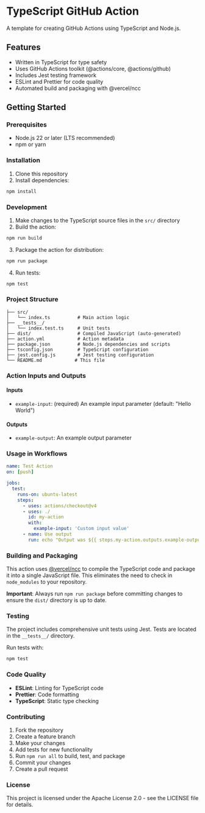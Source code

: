 # TypeScript GitHub Action

A template for creating GitHub Actions using TypeScript and Node.js.

## Features

- Written in TypeScript for type safety
- Uses GitHub Actions toolkit (@actions/core, @actions/github)
- Includes Jest testing framework
- ESLint and Prettier for code quality
- Automated build and packaging with @vercel/ncc

## Getting Started

### Prerequisites

- Node.js 22 or later (LTS recommended)
- npm or yarn

### Installation

1. Clone this repository
2. Install dependencies:

```bash
npm install
```

### Development

1. Make changes to the TypeScript source files in the `src/` directory
2. Build the action:

```bash
npm run build
```

3. Package the action for distribution:

```bash
npm run package
```

4. Run tests:

```bash
npm test
```

### Project Structure

```
├── src/
│   └── index.ts          # Main action logic
├── __tests__/
│   └── index.test.ts     # Unit tests
├── dist/                 # Compiled JavaScript (auto-generated)
├── action.yml            # Action metadata
├── package.json          # Node.js dependencies and scripts
├── tsconfig.json         # TypeScript configuration
├── jest.config.js        # Jest testing configuration
└── README.md            # This file
```

### Action Inputs and Outputs

#### Inputs

- `example-input`: (required) An example input parameter (default: "Hello World")

#### Outputs

- `example-output`: An example output parameter

### Usage in Workflows

```yaml
name: Test Action
on: [push]

jobs:
  test:
    runs-on: ubuntu-latest
    steps:
      - uses: actions/checkout@v4
      - uses: ./
        id: my-action
        with:
          example-input: 'Custom input value'
      - name: Use output
        run: echo "Output was ${{ steps.my-action.outputs.example-output }}"
```

### Building and Packaging

This action uses [@vercel/ncc](https://github.com/vercel/ncc) to compile the TypeScript code and package it into a single JavaScript file. This eliminates the need to check in `node_modules` to your repository.

**Important**: Always run `npm run package` before committing changes to ensure the `dist/` directory is up to date.

### Testing

The project includes comprehensive unit tests using Jest. Tests are located in the `__tests__/` directory.

Run tests with:

```bash
npm test
```

### Code Quality

- **ESLint**: Linting for TypeScript code
- **Prettier**: Code formatting
- **TypeScript**: Static type checking

### Contributing

1. Fork the repository
2. Create a feature branch
3. Make your changes
4. Add tests for new functionality
5. Run `npm run all` to build, test, and package
6. Commit your changes
7. Create a pull request

### License

This project is licensed under the Apache License 2.0 - see the LICENSE file for details.
